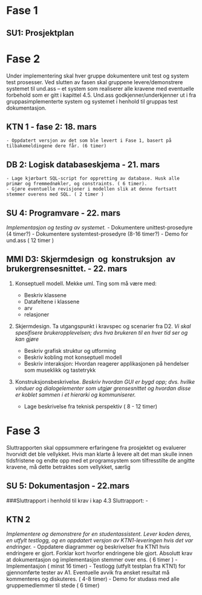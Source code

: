 # Fase 1
## SU1: Prosjektplan


Fase 2
======
Under implementering skal hver gruppe dokumentere unit test og system test prosesser. Ved slutten av fasen skal gruppene levere/demonstrere systemet til und.ass – et system som realiserer alle kravene med eventuelle forbehold som er gitt i kapittel 4.5. Und.ass godkjenner/underkjenner ut i fra gruppasimplementerte system og systemet i henhold til gruppas test dokumentasjon.


KTN 1 - fase 2: 18. mars
-----
	- Oppdatert versjon av det som ble levert i Fase 1, basert på tilbakemeldingene dere får. (6 timer)


DB 2: Logisk databaseskjema - 21. mars
--------------------------------------
	- Lage kjørbart SQL-script for oppretting av database. Husk alle primær og fremmednøkler, og constraints. ( 6 timer). 
	- Gjøre eventuelle revisjoner i modellen slik at denne fortsatt stemmer overens med SQL. ( 2 timer )


SU 4: Programvare - 22. mars	
----------------------------
_Implementasjon og testing av systemet._
	- Dokumentere unittest-prosedyre (4 timer?)
	- Dokumentere systemtest-prosedyre (8-16 timer?)
	- Demo for und.ass ( 12 timer )

MMI D3: Skjermdesign  og  konstruksjon  av  brukergrensesnittet. - 22. mars
-----------------------------------------------------------------------
1. Konseptuell modell. Mekke uml. Ting som må være med: 
	- Beskriv klassene
	- Datafeltene i klassene
	- arv
	- relasjoner

2. Skjermdesign. Ta utgangspunkt i kravspec og  scenarier fra D2.
	_Vi skal spesifisere brukeropplevelsen; dvs hva brukeren til en hver tid ser og kan gjøre_
	- Beskriv grafisk struktur og utforming
	- Beskriv kobling mot konseptuell modell
	- Beskriv interaksjon: Hvordan reagerer applikasjonen på hendelser som museklikk og tastetrykk

3. Konstruksjonsbeskrivelse. 
	_Beskriv hvordan GUI er bygd opp; dvs. hvilke vinduer og dialogelementer som utgjør grensesnittet og hvordan disse er koblet sammen i et hierarki og kommuniserer._
	- Lage beskrivelse fra teknisk perspektiv ( 8 - 12 timer)


Fase 3
======	
Sluttrapporten skal oppsummere erfaringene fra prosjektet og evaluerer hvorvidt det ble 
vellykket. Hvis man klarte å levere alt det man skulle innen tidsfristene og endte opp med et 
programsystem som tilfresstilte de angitte kravene, må dette betraktes som vellykket, særlig

SU 5: Dokumentasjon - 22.mars
----
###Sluttrapport i henhold til krav i kap 4.3
Sluttrapport:
	- 

KTN 2
-----
_Implementere og demonstrere for en studentassistent. Lever koden deres, en utfylt testlogg, og en oppdatert versjon av KTN1-leveringen hvis det var endringer._
	- Oppdatere diagrammer og beskrivelser fra KTN1 hvis endringere er gjort. Forklar kort hvorfor endringene ble gjort. Absolutt krav at dokumentasjon og implementasjon stemmer over ens. ( 6 timer )
	- Implementasjon ( minst 16 timer)
	- Testlogg (utfylt testplan fra KTN1) for gjennomførte tester av A1. Eventuelle avvik fra ønsket resultat må kommenteres og diskuteres. ( 4-8 timer)
	- Demo for studass med alle gruppemedlemmer til stede ( 6 timer)
